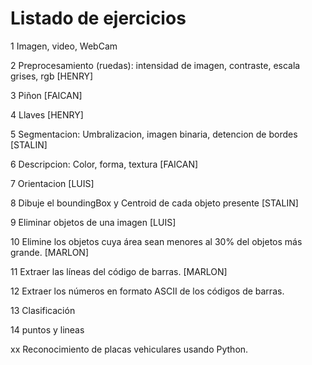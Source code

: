 # Listado de ejercicios

1	Imagen, video, WebCam

2	Preprocesamiento (ruedas): intensidad de imagen, contraste, escala grises, rgb [HENRY]

3	Piñon [FAICAN]

4	Llaves [HENRY]

5	Segmentacion: Umbralizacion, imagen binaria, detencion de bordes [STALIN]

6	Descripcion: Color, forma, textura [FAICAN]

7	Orientacion [LUIS]

8	Dibuje el boundingBox y Centroid de cada objeto presente [STALIN]

9	Eliminar objetos de una imagen [LUIS]

10	Elimine los objetos cuya área sean menores al 30% del objetos más grande. [MARLON]

11	Extraer las líneas del código de barras. [MARLON]

12	Extraer los números en formato ASCII de los códigos de barras.

13	Clasificación

14	puntos y lineas

xx	Reconocimiento de placas vehiculares usando Python.
